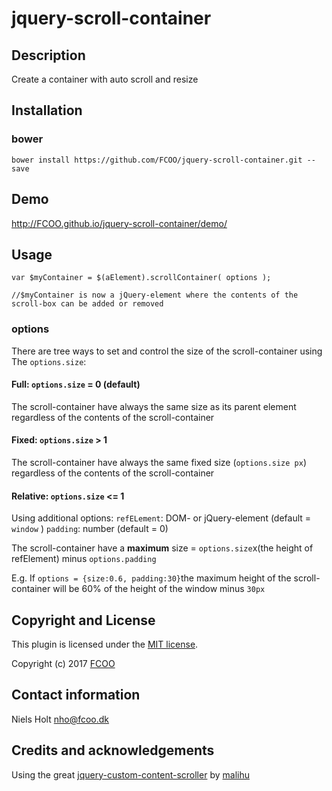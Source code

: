 # jquery-scroll-container
>


## Description
Create a container with auto scroll and resize

## Installation
### bower
`bower install https://github.com/FCOO/jquery-scroll-container.git --save`

## Demo
http://FCOO.github.io/jquery-scroll-container/demo/ 

## Usage

    var $myContainer = $(aElement).scrollContainer( options );

    //$myContainer is now a jQuery-element where the contents of the scroll-box can be added or removed

### options

There are tree ways to set and control the size of the scroll-container using The `options.size`:

#### Full: `options.size` = 0 (default)
The scroll-container have always the same size as its parent element regardless of the contents of the scroll-container

#### Fixed: `options.size` > 1
The scroll-container have always the same fixed size (`options.size px`) regardless of the contents of the scroll-container

#### Relative: `options.size` <= 1
Using additional options:
`refELement`: DOM- or jQuery-element (default = `window` )
`padding`: number (default = 0)

The scroll-container have a **maximum** size = `options.size`x(the height of refElement) minus `options.padding`

E.g.
If `options = {size:0.6, padding:30}`the maximum height of the scroll-container will be 60% of the height of the window minus `30px`




## Copyright and License
This plugin is licensed under the [MIT license](https://github.com/FCOO/jquery-scroll-container/LICENSE).

Copyright (c) 2017 [FCOO](https://github.com/FCOO)

## Contact information

Niels Holt nho@fcoo.dk


## Credits and acknowledgements
Using the great [jquery-custom-content-scroller](http://manos.malihu.gr/jquery-custom-content-scroller/) by [malihu](https://github.com/malihu)